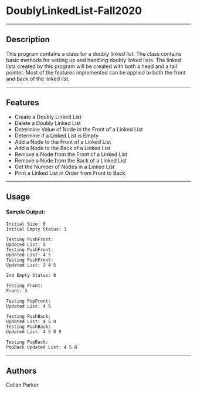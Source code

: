 # DoublyLinkedList-Fall2020
---
## Description
<p> 
This program contains a class for a doubly linked list. The class contains basic methods for setting up and handling doubly linked lists. The linked lists created by this program will be created with both a head and a tail pointer. Most of the features implemented can be applied to both the front and back of the linked list.
  
---
## Features
- Create a Doubly Linked List
- Delete a Doubly Linked List
- Determine Value of Node in the Front of a Linked List
- Determine if a Linked List is Empty
- Add a Node to the Front of a Linked List
- Add a Node to the Back of a Linked List
- Remove a Node from the Front of a Linked List
- Remove a Node from the Back of a Linked List
- Get the Number of Nodes in a Linked List
- Print a Linked List in Order from Front to Back
---
## Usage
#### Sample Output:
```
Initial Size: 0
Initial Empty Status: 1

Testing PushFront:
Updated List: 5
Testing PushFront:
Updated List: 4 5
Testing PushFront:
Updated List: 3 4 5

2nd Empty Status: 0

Testing Front:
Front: 3

Testing PopFront:
Updated List: 4 5

Testing PushBack:
Updated List: 4 5 8
Testing PushBack:
Updated List: 4 5 8 9

Testing PopBack:
PopBack Updated List: 4 5 8
```
---
## Authors
Collan Parker
